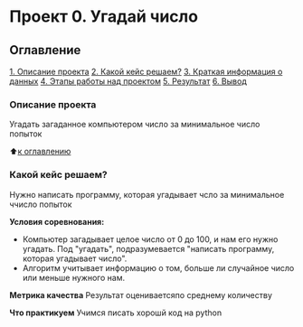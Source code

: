 # Проект 0. Угадай число

## Оглавление
[1. Описание проекта](https://github.com/DroGly/sf_ds_dro/blob/main/README.md#Описание-проекта)
[2. Какой кейс решаем?](https://github.com/DroGly/sf_ds_dro/blob/main/README.md#Какой-кейс-решаем)
[3. Краткая информация о данных](https://github.com/DroGly/sf_ds_dro/blob/main/README.md#Краткая-информация-о-данных)
[4. Этапы работы над проектом](https://github.com/DroGly/sf_ds_dro/blob/main/README.md#Этапы-работы-над-проектом)
[5. Результат](https://github.com/DroGly/sf_ds_dro/blob/main/README.md#Результат)
[6. Вывод](https://github.com/DroGly/sf_ds_dro/blob/main/README.md)

### Описание проекта
Угадать загаданное компьютером число за минимальное число попыток

:arrow_up:[к оглавлению](https://github.com/DroGly/sf_ds_dro/blob/main/README.md#Оглавление)


### Какой кейс решаем?
Нужно написать программу, которая угадывает чсло за минимальное ччисло попыток

**Условия соревнования:**
- Компьютер загадывает целое число от 0 до 100, и нам его нужно угадать. Под "угадать", подразумевается "написать программу, которая угадывает число".
- Алгоритм учитывает информацию о том, больше ли случайное число или меньше нужного нам.

**Метрика качества**
Результат оцениваетсяпо среднему количеству 

**Что практикуем**
Учимся писать хорошй код на python
